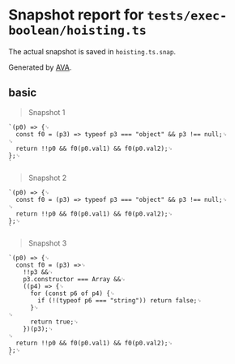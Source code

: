 # Snapshot report for `tests/exec-boolean/hoisting.ts`

The actual snapshot is saved in `hoisting.ts.snap`.

Generated by [AVA](https://avajs.dev).

## basic

> Snapshot 1

    `(p0) => {␊
      const f0 = (p3) => typeof p3 === "object" && p3 !== null;␊
    ␊
      return !!p0 && f0(p0.val1) && f0(p0.val2);␊
    };␊
    `

> Snapshot 2

    `(p0) => {␊
      const f0 = (p3) => typeof p3 === "object" && p3 !== null;␊
    ␊
      return !!p0 && f0(p0.val1) && f0(p0.val2);␊
    };␊
    `

> Snapshot 3

    `(p0) => {␊
      const f0 = (p3) =>␊
        !!p3 &&␊
        p3.constructor === Array &&␊
        ((p4) => {␊
          for (const p6 of p4) {␊
            if (!(typeof p6 === "string")) return false;␊
          }␊
    ␊
          return true;␊
        })(p3);␊
    ␊
      return !!p0 && f0(p0.val1) && f0(p0.val2);␊
    };␊
    `
